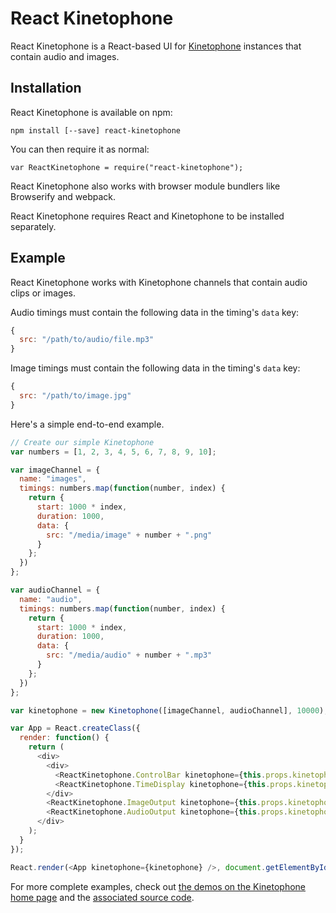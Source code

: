 React Kinetophone
=================

React Kinetophone is a React-based UI for [Kinetophone](https://github.com/BinaryMuse/kinetophone) instances that contain audio and images.

Installation
------------

React Kinetophone is available on npm:

    npm install [--save] react-kinetophone

You can then require it as normal:

    var ReactKinetophone = require("react-kinetophone");

React Kinetophone also works with browser module bundlers like Browserify and webpack.

React Kinetophone requires React and Kinetophone to be installed separately.

Example
-------

React Kinetophone works with Kinetophone channels that contain audio clips or images.

Audio timings must contain the following data in the timing's `data` key:

```javascript
{
  src: "/path/to/audio/file.mp3"
}
```

Image timings must contain the following data in the timing's `data` key:

```javascript
{
  src: "/path/to/image.jpg"
}
```

Here's a simple end-to-end example.

```javascript
// Create our simple Kinetophone
var numbers = [1, 2, 3, 4, 5, 6, 7, 8, 9, 10];

var imageChannel = {
  name: "images",
  timings: numbers.map(function(number, index) {
    return {
      start: 1000 * index,
      duration: 1000,
      data: {
        src: "/media/image" + number + ".png"
      }
    };
  })
};

var audioChannel = {
  name: "audio",
  timings: numbers.map(function(number, index) {
    return {
      start: 1000 * index,
      duration: 1000,
      data: {
        src: "/media/audio" + number + ".mp3"
      }
    };
  })
};

var kinetophone = new Kinetophone([imageChannel, audioChannel], 10000);

var App = React.createClass({
  render: function() {
    return (
      <div>
        <div>
          <ReactKinetophone.ControlBar kinetophone={this.props.kinetophone} />
          <ReactKinetophone.TimeDisplay kinetophone={this.props.kinetophone} format="m:ss" />
        </div>
        <ReactKinetophone.ImageOutput kinetophone={this.props.kinetophone} channel="images" />
        <ReactKinetophone.AudioOutput kinetophone={this.props.kinetophone} channel="audio" />
      </div>
    );
  }
});

React.render(<App kinetophone={kinetophone} />, document.getElementById("app"));
```

For more complete examples, check out [the demos on the Kinetophone home page](http://binarymuse.github.io/kinetophone/) and the [associated source code](https://github.com/BinaryMuse/kinetophone/tree/gh-pages).


